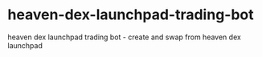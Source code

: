 # heaven-dex-launchpad-trading-bot
heaven dex launchpad trading bot - create and swap from heaven dex launchpad
